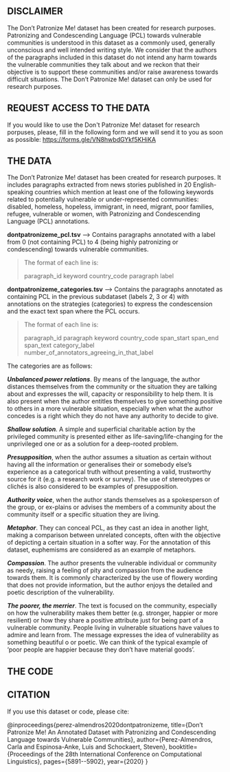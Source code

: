 ## DISCLAIMER

The Don’t Patronize Me! dataset has been created for research purposes. Patronizing and Condescending Language (PCL) towards vulnerable communities is understood in this dataset as a commonly used, generally unconscious and well intended writing style. We consider that the authors of the paragraphs included in this dataset do not intend any harm towards the vulnerable communities they talk about and we reckon that their objective is to support these communities and/or raise awareness towards difficult situations. 
The Don’t Patronize Me! dataset can only be used for research purposes. 

## REQUEST ACCESS TO THE DATA
If you would like to use the Don't Patronize Me! dataset for research porpuses, please, fill in the following form and we will send it to you as soon as possible: 
https://forms.gle/VN8hwbdGYkf5KHiKA


## THE DATA

The Don’t Patronize Me! dataset has been created for research purposes. It includes paragraphs extracted from news stories published in 20 English-speaking countries which mention at least one of the following keywords related to potentially vulnerable or under-represented communities: disabled, homeless, hopeless, immigrant, in need, migrant, poor families, refugee, vulnerable or women, with Patronizing and Condescending Language (PCL) annotations.


**dontpatronizeme_pcl.tsv** --> Contains paragraphs annotated with a label from 0 (not containing PCL) to 4 (being highly patronizing or condescending) towards vulnerable communities. 

> The format of each line is: 
> 
>paragraph_id   keyword   country_code   paragraph   label

**dontpatronizeme_categories.tsv** --> Contains the paragraphs annotated as containing PCL in the previous subdataset (labels 2, 3 or 4) with annotations on the strategies (categories) to express the condescension and the exact text span where the PCL occurs. 

>The format of each line is:
>
>paragraph_id   paragraph   keyword   country_code   span_start   span_end   span_text   category_label   number_of_annotators_agreeing_in_that_label

The categories are as follows:

  ***Unbalanced power relations***. By means of the language, the author distances themselves from the community or the situation they are talking about and expresses the will, capacity or responsibility to help them. It is also present when the author entitles themselves to give something positive to others in a more vulnerable situation, especially when what the author concedes is a right which they do not have any authority to decide to give.

  ***Shallow solution***. A simple and superficial charitable action by the privileged community is presented either as life-saving/life-changing for the unprivileged one or as a solution for a deep-rooted problem.

  ***Presupposition***, when the author assumes a situation as certain without having all the information or generalises their or somebody else’s experience as a categorical truth without presenting a valid, trustworthy source for it (e.g. a research work or survey). The use of stereotypes or clichés is also considered to be examples of presupposition.

  ***Authority voice***, when the author stands themselves as a spokesperson of the group, or ex-plains or advises the members of a community about the community itself or a specific situation they are living.

  ***Metaphor***. They can conceal PCL, as they cast an idea in another light, making a comparison between unrelated concepts, often with the objective of depicting a certain situation in a softer way. For the annotation of this dataset, euphemisms are considered as an example of metaphors.

  ***Compassion***. The author presents the vulnerable individual or community as needy, raising a feeling of pity and compassion from the audience towards them. It is commonly characterized by the use of flowery wording that does not provide information, but the author enjoys the detailed and poetic description of the vulnerability.

  ***The poorer, the merrier***. The text is focused on the community, especially on how the vulnerability makes them better (e.g. stronger, happier or more resilient) or how they share a positive attribute just for being part of a vulnerable community. People living in vulnerable situations have values to admire and learn from. The message expresses the idea of vulnerability as something beautiful o or poetic. We can think of the typical example of ‘poor people are happier because they don’t have material goods’.

## THE CODE


## CITATION

If you use this dataset or code, please cite:

@inproceedings{perez-almendros2020dontpatronizeme,
  title={Don’t Patronize Me! An Annotated Dataset with Patronizing and Condescending Language towards Vulnerable Communities},
  author={Perez-Almendros, Carla and Espinosa-Anke, Luis and Schockaert, Steven},
  booktitle={Proceedings of the 28th International Conference on Computational Linguistics},
  pages={5891--5902},
  year={2020}
}
